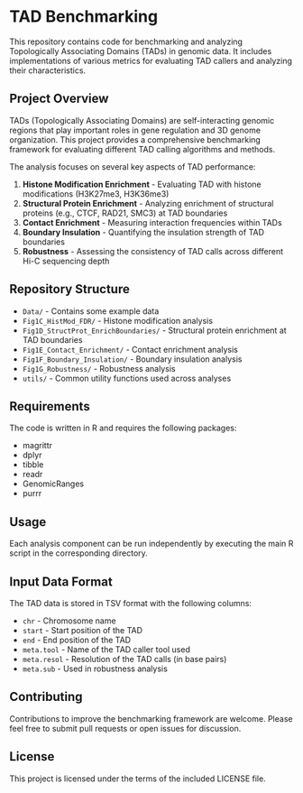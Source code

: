# TAD Benchmarking

This repository contains code for benchmarking and analyzing Topologically Associating Domains (TADs) in genomic data.
It includes implementations of various metrics for evaluating TAD callers and analyzing their characteristics.

## Project Overview

TADs (Topologically Associating Domains) are self-interacting genomic regions that play important roles in gene
regulation and 3D genome organization. This project provides a comprehensive benchmarking framework for evaluating
different TAD calling algorithms and methods.

The analysis focuses on several key aspects of TAD performance:

1. **Histone Modification Enrichment** - Evaluating TAD with histone modifications (H3K27me3, H3K36me3)
2. **Structural Protein Enrichment** - Analyzing enrichment of structural proteins (e.g., CTCF, RAD21, SMC3) at TAD
   boundaries
3. **Contact Enrichment** - Measuring interaction frequencies within TADs
4. **Boundary Insulation** - Quantifying the insulation strength of TAD boundaries
5. **Robustness** - Assessing the consistency of TAD calls across different Hi-C sequencing depth

## Repository Structure

- `Data/` - Contains some example data
- `Fig1C_HistMod_FDR/` - Histone modification analysis
- `Fig1D_StructProt_EnrichBoundaries/` - Structural protein enrichment at TAD boundaries
- `Fig1E_Contact_Enrichment/` - Contact enrichment analysis
- `Fig1F_Boundary_Insulation/` - Boundary insulation analysis
- `Fig1G_Robustness/` - Robustness analysis
- `utils/` - Common utility functions used across analyses

## Requirements

The code is written in R and requires the following packages:

- magrittr
- dplyr
- tibble
- readr
- GenomicRanges
- purrr

## Usage

Each analysis component can be run independently by executing the main R script in the corresponding directory.

## Input Data Format

The TAD data is stored in TSV format with the following columns:

- `chr` - Chromosome name
- `start` - Start position of the TAD
- `end` - End position of the TAD
- `meta.tool` - Name of the TAD caller tool used
- `meta.resol` - Resolution of the TAD calls (in base pairs)
- `meta.sub` - Used in robustness analysis

## Contributing

Contributions to improve the benchmarking framework are welcome. Please feel free to submit pull requests or open issues
for discussion.

## License

This project is licensed under the terms of the included LICENSE file. 